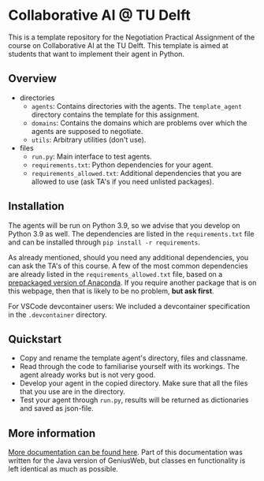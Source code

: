 # Collaborative AI @ TU Delft
This is a template repository for the Negotiation Practical Assignment of the course on Collaborative AI at the TU Delft. This template is aimed at students that want to implement their agent in Python.

## Overview
- directories
    - `agents`: Contains directories with the agents. The `template_agent` directory contains the template for this assignment.
    - `domains`: Contains the domains which are problems over which the agents are supposed to negotiate.
    - `utils`: Arbitrary utilities (don't use).
- files
    - `run.py`: Main interface to test agents.
    - `requirements.txt`: Python dependencies for your agent.
    - `requirements_allowed.txt`: Additional dependencies that you are allowed to use (ask TA's if you need unlisted packages).

## Installation
The agents will be run on Python 3.9, so we advise that you develop on Python 3.9 as well. The dependencies are listed in the `requirements.txt` file and can be installed through `pip install -r requirements`.

As already mentioned, should you need any additional dependencies, you can ask the TA's of this course. A few of the most common dependencies are already listed in the `requirements_allowed.txt` file, based on a [prepackaged version of Anaconda](https://docs.anaconda.com/anaconda/packages/py3.9_linux-64/). If you require another package that is on this webpage, then that is likely to be no problem, **but ask first**.

For VSCode devcontainer users: We included a devcontainer specification in the `.devcontainer` directory.

## Quickstart
- Copy and rename the template agent's directory, files and classname.
- Read through the code to familiarise yourself with its workings. The agent already works but is not very good.
- Develop your agent in the copied directory. Make sure that all the files that you use are in the directory.
- Test your agent through `run.py`, results will be returned as dictionaries and saved as json-file.

## More information
[More documentation can be found here](https://tracinsy.ewi.tudelft.nl/pubtrac/GeniusWebPython/wiki/WikiStart). Part of this documentation was written for the Java version of GeniusWeb, but classes en functionality is left identical as much as possible.